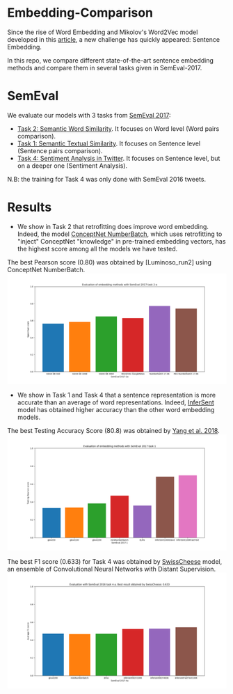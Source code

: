 # Embedding-Comparison
Since the rise of Word Embedding and Mikolov's Word2Vec model developed in this [article](https://papers.nips.cc/paper/5021-distributed-representations-of-words-and-phrases-and-their-compositionality.pdf), a new challenge has quickly appeared: Sentence Embedding. 

In this repo, we compare different state-of-the-art sentence embedding methods and compare them in several tasks given in SemEval-2017.

# SemEval
We evaluate our models with 3 tasks from [SemEval 2017](http://alt.qcri.org/semeval2017/):
* [Task 2: Semantic Word Similarity](http://aclweb.org/anthology/S/S17/S17-2002.pdf). It focuses on Word level (Word pairs comparison).
* [Task 1: Semantic Textual Similarity](http://www.aclweb.org/anthology/S/S17/S17-2001.pdf). It focuses on Sentence level (Sentence pairs comparison).
* [Task 4: Sentiment Analysis in Twitter](http://alt.qcri.org/semeval2017/task4/data/uploads/semeval2017-task4.pdf). It focuses on Sentence level, but on a deeper one (Sentiment Analysis). 

N.B: the training for Task 4 was only done with SemEval 2016 tweets. 

# Results
* We show in Task 2 that retrofitting does improve word embedding. Indeed, the model [ConceptNet NumberBatch](https://github.com/commonsense/conceptnet-numberbatch), which uses retrofitting to "inject" ConceptNet "knowledge" in pre-trained embedding vectors, has the highest score among all the models we have tested. 

The best Pearson score (0.80) was obtained by [Luminoso_run2] using ConceptNet NumberBatch.
![alt text](SemEval-2017-Task2-en/Figures/evaluation_comparison.png)

* We show in Task 1 and Task 4 that a sentence representation is more accurate than an average of word representations. Indeed, [InferSent](https://github.com/facebookresearch/InferSent) model has obtained higher accuracy than the other word embedding models.

The best Testing Accuracy Score (80.8) was obtained by [Yang et al. 2018](https://arxiv.org/pdf/1804.07754.pdf).
![alt text](SemEval-2017-Task1-en/Figure/testing.png)

The best F1 score (0.633) for Task 4 was obtained by [SwissCheese](http://www.aclweb.org/anthology/S16-1173) model, an ensemble of Convolutional Neural Networks with Distant Supervision. 
![alt text](SemEval-2017-Task4-en/figure/display.png)
